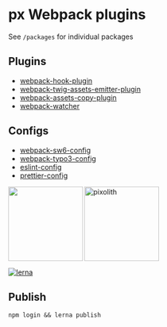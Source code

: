 # px Webpack plugins

See `/packages` for individual packages

## Plugins

-   [webpack-hook-plugin](https://github.com/pixolith/webpack-plugins/tree/master/packages/webpack-hook-plugin)
-   [webpack-twig-assets-emitter-plugin](https://github.com/pixolith/webpack-plugins/tree/master/packages/webpack-twig-assets-emitter-plugin)
-   [webpack-assets-copy-plugin](https://github.com/pixolith/webpack-plugins/tree/master/packages/webpack-assets-copy-plugin)
-   [webpack-watcher](https://github.com/pixolith/webpack-plugins/tree/master/packages/webpack-watcher)

## Configs

-   [webpack-sw6-config](https://github.com/pixolith/webpack-plugins/tree/master/packages/webpack-sw6-config)
-   [webpack-typo3-config](https://github.com/pixolith/webpack-plugins/tree/master/packages/webpack-typo3-config)
-   [eslint-config](https://github.com/pixolith/webpack-plugins/tree/master/packages/eslint-config)
-   [prettier-config](https://github.com/pixolith/webpack-plugins/tree/master/packages/prettier-config)

<p>
    <img align="left" src="https://cloud.githubusercontent.com/assets/952783/15271604/6da94f96-1a06-11e6-8b04-dc3171f79a90.png" width="150" height="150" />
    <img src="https://avatars2.githubusercontent.com/u/11898073?s=200&v=4" width="150" height="150" alt="pixolith"/>
</p>

[![lerna](https://img.shields.io/badge/maintained%20with-lerna-cc00ff.svg)](https://lerna.js.org/)

## Publish

```shell
npm login && lerna publish
```
